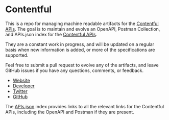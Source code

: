 # ContentfulThis is a repo for managing machine readable artifacts for the [Contentful APIs](https://www.contentful.com/). The goal is to maintain and evolve an OpenAPI, Postman Collection, and APIs.json index for the [Contentful APIs](https://www.contentful.com/).They are a constant work in progress, and will be updated on a regular basis when new information is added, or more of the specifications are supported.Feel free to submit a pull request to evolve any of the artifacts, and leave GitHub issues if you have any questions, comments, or feedback.- [Website](https://www.contentful.com/)- [Developer](https://www.contentful.com/)- [Twitter](https://twitter.com/contentfulapp)- [GitHub](https://github.com/contentful)The [APIs.json](https://github.com/api-evangelist/contentful/blob/master/apis.json) index provides links to all the relevant links for the Contentful APIs, including the OpenAPI and Postman if they are present.